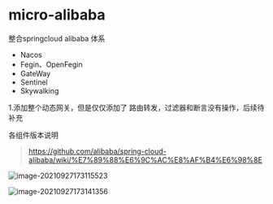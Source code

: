 # micro-alibaba

整合springcloud alibaba 体系

- Nacos
- Fegin、OpenFegin
- GateWay
- Sentinel
- Skywalking

1.添加整个动态网关，但是仅仅添加了 路由转发，过滤器和断言没有操作，后续待补充

各组件版本说明

> https://github.com/alibaba/spring-cloud-alibaba/wiki/%E7%89%88%E6%9C%AC%E8%AF%B4%E6%98%8E

![image-20210927173115523](https://gitee.com/y_73/pic-go/raw/master/img/20210927173122.png)



![image-20210927173141356](https://gitee.com/y_73/pic-go/raw/master/img/20210927173141.png)